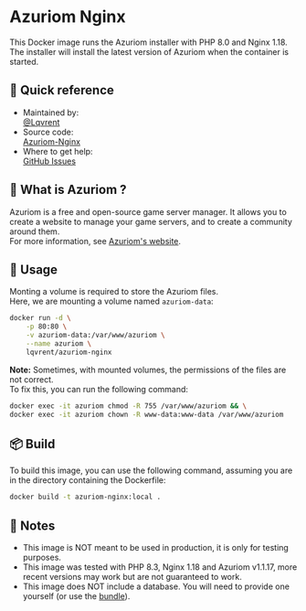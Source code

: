 # Azuriom Nginx
This Docker image runs the Azuriom installer with PHP 8.0 and Nginx 1.18.<br />
The installer will install the latest version of Azuriom when the container is started.<br />

## 🔗 Quick reference
- Maintained by: <br />
[@Lqvrent](https://github.com/Lqvrent)
- Source code: <br />
[Azuriom-Nginx](https://github.com/Lqvrent/DockerStuff/tree/main/Azuriom-Nginx)
- Where to get help: <br />
[GitHub Issues](https://github.com/Lqvrent/DockerStuff/issues)

## 🤔 What is Azuriom ?
Azuriom is a free and open-source game server manager. It allows you to create a website to manage your game servers, and to create a community around them.<br />
For more information, see [Azuriom's website](https://azuriom.com/).

## 🚀 Usage
Monting a volume is required to store the Azuriom files.<br />
Here, we are mounting a volume named `azuriom-data`:
```bash
docker run -d \
    -p 80:80 \
    -v azuriom-data:/var/www/azuriom \
    --name azuriom \
    lqvrent/azuriom-nginx
```
**Note:** Sometimes, with mounted volumes, the permissions of the files are not correct.<br />
To fix this, you can run the following command:
```bash
docker exec -it azuriom chmod -R 755 /var/www/azuriom && \
docker exec -it azuriom chown -R www-data:www-data /var/www/azuriom
```

## 📦 Build
To build this image, you can use the following command, assuming you are in the directory containing the Dockerfile:
```bash
docker build -t azuriom-nginx:local .
```

## 📝 Notes
- This image is NOT meant to be used in production, it is only for testing purposes.
- This image was tested with PHP 8.3, Nginx 1.18 and Azuriom v1.1.17, more recent versions may work but are not guaranteed to work.
- This image does NOT include a database. You will need to provide one yourself (or use the [bundle](https://github.com/Lqvrent/DockerStuff/tree/main/Azuriom-Bundle)).
